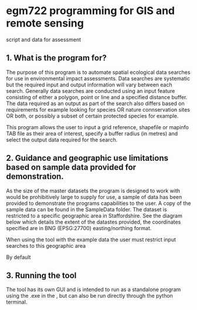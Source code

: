 # egm722 programming for GIS and remote sensing
script and data for assessment

## 1. What is the program for?
The purpose of this program is to automate spatial ecological data searches for use in environmental impact assessments. Data searches are systematic but the required input and output information will vary between each search. Generally data searches are conducted using an input feature consisting of either a polygon, point or line and a specified distance buffer. The data required as an output as part of the search also differs based on requirements for example looking for species OR nature connservation sites OR both, or possibly a subset of certain protected species for example.

This program allows the user to input a grid reference, shapefile or mapinfo TAB file as their area of interest, specify a buffer radius (in metres) and select the output data required for the search.

## 2. Guidance and geographic use limitations based on sample data provided for demonstration.
As the size of the master datasets the program is designed to work with would be prohibitively large to supply for use, a sample of data has been provided to demonstrate the programs capabilities to the user. A copy of the sample data can be found in the SampleData folder. The dataset is restricted to a specific geographic area in Staffordshire. See the diagram below which details the extent of the datastes provided, the coordinates specified are in BNG (EPSG:27700) easting/northing format.


When using the tool with the example data the user must restrict input searches to this geographic area

By default 


## 3. Running the tool

The tool  has its own GUI and is intended to run as a standalone program using the .exe in the , but can also be run directly through the python terminal.
